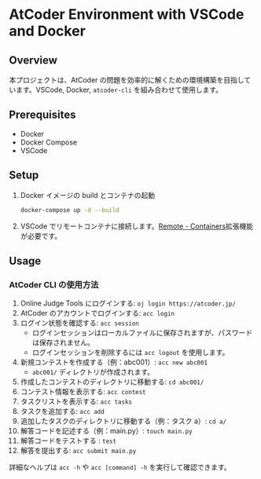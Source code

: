 # AtCoder Environment with VSCode and Docker

## Overview

本プロジェクトは、AtCoder の問題を効率的に解くための環境構築を目指しています。VSCode, Docker, `atcoder-cli` を組み合わせて使用します。

## Prerequisites

- Docker
- Docker Compose
- VSCode

## Setup

1. Docker イメージの build とコンテナの起動

   ```bash
   docker-compose up -d --build
   ```

2. VSCode でリモートコンテナに接続します。[Remote - Containers](https://marketplace.visualstudio.com/items?itemName=ms-vscode-remote.remote-containers)拡張機能が必要です。

## Usage

### AtCoder CLI の使用方法

1. Online Judge Tools にログインする: `oj login https://atcoder.jp/`
2. AtCoder のアカウントでログインする: `acc login`
3. ログイン状態を確認する: `acc session`
   - ログインセッションはローカルファイルに保存されますが、パスワードは保存されません。
   - ログインセッションを削除するには `acc logout` を使用します。
4. 新規コンテストを作成する（例：abc001）: `acc new abc001`
   - `abc001/` ディレクトリが作成されます。
5. 作成したコンテストのディレクトリに移動する: `cd abc001/`
6. コンテスト情報を表示する: `acc contest`
7. タスクリストを表示する: `acc tasks`
8. タスクを追加する: `acc add`
9. 追加したタスクのディレクトリに移動する（例：タスク a）: `cd a/`
10. 解答コードを記述する（例：main.py）: `touch main.py`
11. 解答コードをテストする : `test`
12. 解答を提出する: `acc submit main.py`

詳細なヘルプは `acc -h` や `acc [command] -h` を実行して確認できます。
